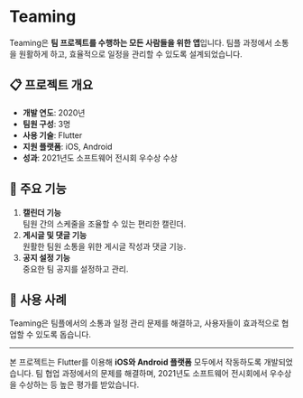 # Teaming

Teaming은 **팀 프로젝트를 수행하는 모든 사람들을 위한 앱**입니다. 팀플 과정에서 소통을 원활하게 하고, 효율적으로 일정을 관리할 수 있도록 설계되었습니다.

## 📋 프로젝트 개요
- **개발 연도**: 2020년
- **팀원 구성**: 3명
- **사용 기술**: Flutter
- **지원 플랫폼**: iOS, Android
- **성과**: 2021년도 소프트웨어 전시회 우수상 수상

## 🚀 주요 기능
1. **캘린더 기능**  
   팀원 간의 스케줄을 조율할 수 있는 편리한 캘린더.
2. **게시글 및 댓글 기능**  
   원활한 팀원 소통을 위한 게시글 작성과 댓글 기능.
3. **공지 설정 기능**  
   중요한 팀 공지를 설정하고 관리.

## 🌟 사용 사례
Teaming은 팀플에서의 소통과 일정 관리 문제를 해결하고, 사용자들이 효과적으로 협업할 수 있도록 돕습니다.

---

본 프로젝트는 Flutter를 이용해 **iOS와 Android 플랫폼** 모두에서 작동하도록 개발되었습니다. 
팀 협업 과정에서의 문제를 해결하며, 2021년도 소프트웨어 전시회에서 우수상을 수상하는 등 높은 평가를 받았습니다.
